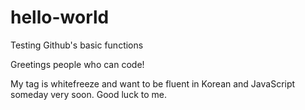 # hello-world
Testing Github's basic functions

Greetings people who can code!

My tag is whitefreeze and want to be fluent in Korean and JavaScript someday very soon. 
Good luck to me.

